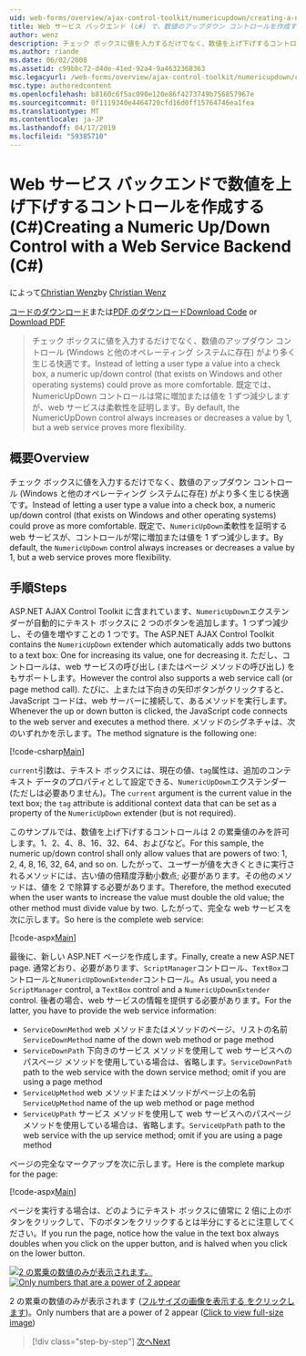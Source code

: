 ```yaml
---
uid: web-forms/overview/ajax-control-toolkit/numericupdown/creating-a-numeric-up-down-control-with-a-web-service-backend-cs
title: Web サービス バックエンド (c#) で、数値のアップダウン コントロールを作成する |Microsoft Docs
author: wenz
description: チェック ボックスに値を入力するだけでなく、数値を上げ下げするコントロール (Windows と他のオペレーティング システムに存在) はより多くの c を生じる可能性があります.
ms.author: riande
ms.date: 06/02/2008
ms.assetid: c99bbc72-d4de-41ed-92a4-9a4632368363
msc.legacyurl: /web-forms/overview/ajax-control-toolkit/numericupdown/creating-a-numeric-up-down-control-with-a-web-service-backend-cs
msc.type: authoredcontent
ms.openlocfilehash: b8160c6f5ac090e120e86f4273749b756857967e
ms.sourcegitcommit: 0f1119340e4464720cfd16d0ff15764746ea1fea
ms.translationtype: MT
ms.contentlocale: ja-JP
ms.lasthandoff: 04/17/2019
ms.locfileid: "59385710"
---
```

# <a name="creating-a-numeric-updown-control-with-a-web-service-backend-c"></a><span data-ttu-id="68d8e-103">Web サービス バックエンドで数値を上げ下げするコントロールを作成する (C#)</span><span class="sxs-lookup"><span data-stu-id="68d8e-103">Creating a Numeric Up/Down Control with a Web Service Backend (C#)</span></span>

<span data-ttu-id="68d8e-104">によって[Christian Wenz](https://github.com/wenz)</span><span class="sxs-lookup"><span data-stu-id="68d8e-104">by [Christian Wenz](https://github.com/wenz)</span></span>

<span data-ttu-id="68d8e-105">[コードのダウンロード](http://download.microsoft.com/download/9/3/f/93f8daea-bebd-4821-833b-95205389c7d0/numericupdown1.cs.zip)または[PDF のダウンロード](http://download.microsoft.com/download/2/d/c/2dc10e34-6983-41d4-9c08-f78f5387d32b/numericupdown1CS.pdf)</span><span class="sxs-lookup"><span data-stu-id="68d8e-105">[Download Code](http://download.microsoft.com/download/9/3/f/93f8daea-bebd-4821-833b-95205389c7d0/numericupdown1.cs.zip) or [Download PDF](http://download.microsoft.com/download/2/d/c/2dc10e34-6983-41d4-9c08-f78f5387d32b/numericupdown1CS.pdf)</span></span>

> <span data-ttu-id="68d8e-106">チェック ボックスに値を入力するだけでなく、数値のアップダウン コントロール (Windows と他のオペレーティング システムに存在) がより多く生じる快適です。</span><span class="sxs-lookup"><span data-stu-id="68d8e-106">Instead of letting a user type a value into a check box, a numeric up/down control (that exists on Windows and other operating systems) could prove as more comfortable.</span></span> <span data-ttu-id="68d8e-107">既定では、NumericUpDown コントロールは常に増加または値を 1 ずつ減少しますが、web サービスは柔軟性を証明します。</span><span class="sxs-lookup"><span data-stu-id="68d8e-107">By default, the NumericUpDown control always increases or decreases a value by 1, but a web service proves more flexibility.</span></span>


## <a name="overview"></a><span data-ttu-id="68d8e-108">概要</span><span class="sxs-lookup"><span data-stu-id="68d8e-108">Overview</span></span>

<span data-ttu-id="68d8e-109">チェック ボックスに値を入力するだけでなく、数値のアップダウン コントロール (Windows と他のオペレーティング システムに存在) がより多く生じる快適です。</span><span class="sxs-lookup"><span data-stu-id="68d8e-109">Instead of letting a user type a value into a check box, a numeric up/down control (that exists on Windows and other operating systems) could prove as more comfortable.</span></span> <span data-ttu-id="68d8e-110">既定で、`NumericUpDown`柔軟性を証明する web サービスが、コントロールが常に増加または値を 1 ずつ減少します。</span><span class="sxs-lookup"><span data-stu-id="68d8e-110">By default, the `NumericUpDown` control always increases or decreases a value by 1, but a web service proves more flexibility.</span></span>

## <a name="steps"></a><span data-ttu-id="68d8e-111">手順</span><span class="sxs-lookup"><span data-stu-id="68d8e-111">Steps</span></span>

<span data-ttu-id="68d8e-112">ASP.NET AJAX Control Toolkit に含まれています、`NumericUpDown`エクステンダーが自動的にテキスト ボックスに 2 つのボタンを追加します。1 つずつ減少し、その値を増やすことの 1 つです。</span><span class="sxs-lookup"><span data-stu-id="68d8e-112">The ASP.NET AJAX Control Toolkit contains the `NumericUpDown` extender which automatically adds two buttons to a text box: One for increasing its value, one for decreasing it.</span></span> <span data-ttu-id="68d8e-113">ただし、コントロールは、web サービスの呼び出し (またはページ メソッドの呼び出し) をもサポートします。</span><span class="sxs-lookup"><span data-stu-id="68d8e-113">However the control also supports a web service call (or page method call).</span></span> <span data-ttu-id="68d8e-114">たびに、上または下向きの矢印ボタンがクリックすると、JavaScript コードは、web サーバーに接続して、あるメソッドを実行します。</span><span class="sxs-lookup"><span data-stu-id="68d8e-114">Whenever the up or down button is clicked, the JavaScript code connects to the web server and executes a method there.</span></span> <span data-ttu-id="68d8e-115">メソッドのシグネチャは、次のいずれかを示します。</span><span class="sxs-lookup"><span data-stu-id="68d8e-115">The method signature is the following one:</span></span>

[!code-csharp[Main](creating-a-numeric-up-down-control-with-a-web-service-backend-cs/samples/sample1.cs)]

<span data-ttu-id="68d8e-116">`current`引数は、テキスト ボックスには、現在の値、`tag`属性は、追加のコンテキスト データのプロパティとして設定できる、`NumericUpDown`エクステンダー (ただしは必要ありません)。</span><span class="sxs-lookup"><span data-stu-id="68d8e-116">The `current` argument is the current value in the text box; the `tag` attribute is additional context data that can be set as a property of the `NumericUpDown` extender (but is not required).</span></span>

<span data-ttu-id="68d8e-117">このサンプルでは、数値を上げ下げするコントロールは 2 の累乗値のみを許可します。1、2、4、8、16、32、64、およびなど。</span><span class="sxs-lookup"><span data-stu-id="68d8e-117">For this sample, the numeric up/down control shall only allow values that are powers of two: 1, 2, 4, 8, 16, 32, 64, and so on.</span></span> <span data-ttu-id="68d8e-118">したがって、ユーザーが値を大きくときに実行されるメソッドには、古い値の倍精度浮動小数点; 必要があります。その他のメソッドは、値を 2 で除算する必要があります。</span><span class="sxs-lookup"><span data-stu-id="68d8e-118">Therefore, the method executed when the user wants to increase the value must double the old value; the other method must divide value by two.</span></span> <span data-ttu-id="68d8e-119">したがって、完全な web サービスを次に示します。</span><span class="sxs-lookup"><span data-stu-id="68d8e-119">So here is the complete web service:</span></span>

[!code-aspx[Main](creating-a-numeric-up-down-control-with-a-web-service-backend-cs/samples/sample2.aspx)]

<span data-ttu-id="68d8e-120">最後に、新しい ASP.NET ページを作成します。</span><span class="sxs-lookup"><span data-stu-id="68d8e-120">Finally, create a new ASP.NET page.</span></span> <span data-ttu-id="68d8e-121">通常どおり、必要があります、`ScriptManager`コントロール、`TextBox`コントロールと`NumericUpDownExtender`コントロール。</span><span class="sxs-lookup"><span data-stu-id="68d8e-121">As usual, you need a `ScriptManager` control, a `TextBox` control and a `NumericUpDownExtender` control.</span></span> <span data-ttu-id="68d8e-122">後者の場合、web サービスの情報を提供する必要があります。</span><span class="sxs-lookup"><span data-stu-id="68d8e-122">For the latter, you have to provide the web service information:</span></span>

- <span data-ttu-id="68d8e-123">`ServiceDownMethod` web メソッドまたはメソッドのページ、リストの名前</span><span class="sxs-lookup"><span data-stu-id="68d8e-123">`ServiceDownMethod` name of the down web method or page method</span></span>
- <span data-ttu-id="68d8e-124">`ServiceDownPath` 下向きのサービス メソッドを使用して web サービスへのパスページ メソッドを使用している場合は、省略します。</span><span class="sxs-lookup"><span data-stu-id="68d8e-124">`ServiceDownPath` path to the web service with the down service method; omit if you are using a page method</span></span>
- <span data-ttu-id="68d8e-125">`ServiceUpMethod` web メソッドまたはメソッドがページ上の名前</span><span class="sxs-lookup"><span data-stu-id="68d8e-125">`ServiceUpMethod` name of the up web method or page method</span></span>
- <span data-ttu-id="68d8e-126">`ServiceUpPath` サービス メソッドを使用して web サービスへのパスページ メソッドを使用している場合は、省略します。</span><span class="sxs-lookup"><span data-stu-id="68d8e-126">`ServiceUpPath` path to the web service with the up service method; omit if you are using a page method</span></span>

<span data-ttu-id="68d8e-127">ページの完全なマークアップを次に示します。</span><span class="sxs-lookup"><span data-stu-id="68d8e-127">Here is the complete markup for the page:</span></span>

[!code-aspx[Main](creating-a-numeric-up-down-control-with-a-web-service-backend-cs/samples/sample3.aspx)]

<span data-ttu-id="68d8e-128">ページを実行する場合は、どのようにテキスト ボックスに値常に 2 倍に上のボタンをクリックして、下のボタンをクリックするとは半分にするとに注意してください。</span><span class="sxs-lookup"><span data-stu-id="68d8e-128">If you run the page, notice how the value in the text box always doubles when you click on the upper button, and is halved when you click on the lower button.</span></span>


<span data-ttu-id="68d8e-129">[![2 の累乗の数値のみが表示されます。](creating-a-numeric-up-down-control-with-a-web-service-backend-cs/_static/image2.png)](creating-a-numeric-up-down-control-with-a-web-service-backend-cs/_static/image1.png)</span><span class="sxs-lookup"><span data-stu-id="68d8e-129">[![Only numbers that are a power of 2 appear](creating-a-numeric-up-down-control-with-a-web-service-backend-cs/_static/image2.png)](creating-a-numeric-up-down-control-with-a-web-service-backend-cs/_static/image1.png)</span></span>

<span data-ttu-id="68d8e-130">2 の累乗の数値のみが表示されます ([フルサイズの画像を表示する をクリックします](creating-a-numeric-up-down-control-with-a-web-service-backend-cs/_static/image3.png))。</span><span class="sxs-lookup"><span data-stu-id="68d8e-130">Only numbers that are a power of 2 appear ([Click to view full-size image](creating-a-numeric-up-down-control-with-a-web-service-backend-cs/_static/image3.png))</span></span>

> [!div class="step-by-step"]
> [<span data-ttu-id="68d8e-131">次へ</span><span class="sxs-lookup"><span data-stu-id="68d8e-131">Next</span></span>](creating-a-numeric-up-down-control-with-a-web-service-backend-vb.md)
